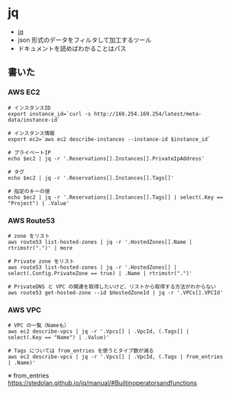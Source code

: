 # jq

* [jq](https://stedolan.github.io/jq/)
* json 形式のデータをフィルタして加工するツール
* ドキュメントを読めばわかることはパス

## 書いた

### AWS EC2
```
# インスタンスID
export instance_id=`curl -s http://169.254.169.254/latest/meta-data/instance-id`

# インスタンス情報
export ec2=`aws ec2 describe-instances --instance-id $instance_id`

# プライベートIP
echo $ec2 | jq -r '.Reservations[].Instances[].PrivateIpAddress'

# タグ
echo $ec2 | jq -r '.Reservations[].Instances[].Tags[]'

# 指定のキーの値
echo $ec2 | jq -r '.Reservations[].Instances[].Tags[] | select(.Key == "Project") | .Value'

```

### AWS Route53

```
# zone をリスト
aws route53 list-hosted-zones | jq -r '.HostedZones[].Name | rtrimstr(".")' | more

# Private zone をリスト
aws route53 list-hosted-zones | jq -r '.HostedZones[] | select(.Config.PrivateZone == true) | .Name | rtrimstr(".")'

# PrivateDNS と VPC の関連を取得したいけど、リストから取得する方法がわからない
aws route53 get-hosted-zone --id $HostedZoneId | jq -r '.VPCs[].VPCId'
```

### AWS VPC

```
# VPC の一覧（Nameも）
aws ec2 describe-vpcs | jq -r '.Vpcs[] | .VpcId, (.Tags[] | select(.Key == "Name") | .Value)'

# Tags については from_entries を使うとタイプ数が減る
aws ec2 describe-vpcs | jq -r '.Vpcs[] | .VpcId, (.Tags | from_entries | .Name)'
```

※ from_entries https://stedolan.github.io/jq/manual/#Builtinoperatorsandfunctions

